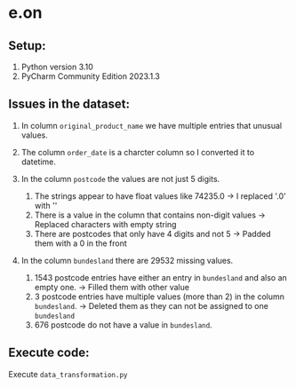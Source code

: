 # e.on

## Setup:

1. Python version 3.10
2. PyCharm Community Edition 2023.1.3


## Issues in the dataset:
1. In column `original_product_name` we have multiple entries that unusual values. 
1. The column `order_date` is a charcter column so I converted it to datetime.
2. In the column `postcode` the values are not just 5 digits.
   1. The strings appear to have float values like 74235.0 -> I replaced '.0' with ''
   2. There is a value in the column that contains non-digit values -> Replaced characters with empty string 
   3. There are postcodes that only have 4 digits and not 5 -> Padded them with a 0 in the front

3. In the column `bundesland` there are 29532 missing values.
   1. 1543 postcode entries have either an entry in `bundesland` and also an empty one. -> Filled them with other value
   2. 3 postcode entries have multiple values (more than 2) in the column `bundesland`. -> Deleted them as they can not be assigned to one `bundesland`
   3. 676 postcode do not have a value in `bundesland`.
 
## Execute code:
Execute `data_transformation.py`